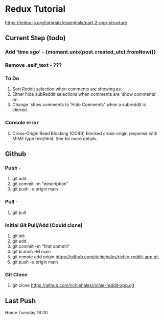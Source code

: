 # Redux Tutorial
https://redux.js.org/tutorials/essentials/part-2-app-structure

## Current Step (todo)
### Add 'time ago' - {moment.unix(post.created_utc).fromNow()}

### Remove .self_text - ???

### To Do
1. Sort Reddit selection when comments are showing as:
2. Either hide subReddit selections when comments are 'show comments' or:
3. Change 'show comments to 'Hide Comments' when a subreddit is clicked.


### Console error
1. Cross-Origin Read Blocking (CORB) blocked cross-origin response <URL> with MIME type text/html. See <URL> for more details.

## Github
### Push - 
1. git add .
2. git commit -m "description"
3. git push -u origin main

### Pull -
1. git pull

### Initial Git Pull/Add (Could clone)
1. git init
2. git add .
3. git commit -m "first commit"
4. git branch -M main
5. git remote add origin https://github.com/richiehales/richie-reddit-app.git
6. git push -u origin main

### Git Clone
1. git clone https://github.com/richiehales/richie-reddit-app.git

## Last Push
Home Tuesday 16:00

